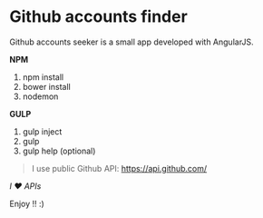 # Github accounts finder

Github accounts seeker is a small app developed with AngularJS.

**NPM**

1. npm install
2. bower install
3. nodemon

**GULP**

1. gulp inject
2. gulp
3. gulp help (optional)

> I use public Github API: https://api.github.com/

_I ❤ APIs_

Enjoy !! :)
